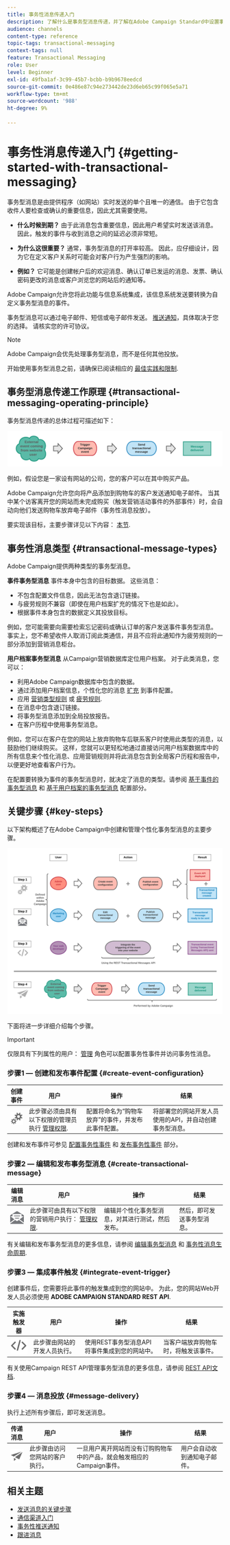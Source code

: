 ```yaml
---
title: 事务性消息传递入门
description: 了解什么是事务型消息传递，并了解在Adobe Campaign Standard中设置事务型消息的主要步骤。
audience: channels
content-type: reference
topic-tags: transactional-messaging
context-tags: null
feature: Transactional Messaging
role: User
level: Beginner
exl-id: 49fba1af-3c99-45b7-bcbb-b9b9678eedcd
source-git-commit: 0e486e87c94e273442de23d6eb65c99f065e5a71
workflow-type: tm+mt
source-wordcount: '988'
ht-degree: 9%

---
```


# 事务性消息传递入门 {#getting-started-with-transactional-messaging}

事务型消息是由提供程序（如网站）实时发送的单个且唯一的通信。 由于它包含收件人要检查或确认的重要信息，因此尤其需要使用。

* **什么时候到期？** 由于此消息包含重要信息，因此用户希望实时发送该消息。 因此，触发的事件与收到消息之间的延迟必须非常短。

* **为什么这很重要？** 通常，事务型消息的打开率较高。 因此，应仔细设计，因为它在定义客户关系时可能会对客户行为产生强烈的影响。

* **例如？** 它可能是创建帐户后的欢迎消息、确认订单已发运的消息、发票、确认密码更改的消息或客户浏览您的网站后的通知等。

Adobe Campaign允许您将此功能与信息系统集成，该信息系统发送要转换为自定义事务型消息的事件。

事务型消息可以通过电子邮件、短信或电子邮件发送。 [推送通知](../../channels/using/transactional-push-notifications.md)，具体取决于您的选择。 请核实您的许可协议。

>[!NOTE]
>
>Adobe Campaign会优先处理事务型消息，而不是任何其他投放。

<!--Guidelines to implement transactional messaging capabilities in your website are detailed in [this section](../../api/using/managing-transactional-messages.md).-->

开始使用事务型消息之前，请确保已阅读相应的 [最佳实践和限制](../../channels/using/transactional-messaging-limitations.md).

## 事务型消息传递工作原理 {#transactional-messaging-operating-principle}

事务型消息传递的总体过程可描述如下：

![](assets/message-center-process.png)

例如，假设您是一家设有网站的公司，您的客户可以在其中购买产品。

Adobe Campaign允许您向将产品添加到购物车的客户发送通知电子邮件。 当其中某个访客离开您的网站而未完成购买（触发营销活动事件的外部事件）时，会自动向他们发送购物车放弃电子邮件（事务性消息投放）。

要实现该目标，主要步骤详见以下内容： [本节](#key-steps).

## 事务性消息类型 {#transactional-message-types}

Adobe Campaign提供两种类型的事务型消息。

**事件事务型消息** 事件本身中包含的目标数据。 这些消息：
* 不包含配置文件信息，因此无法包含退订链接。
* 与疲劳规则不兼容（即使在用户档案扩充的情况下也是如此）。
* 根据事件本身包含的数据定义其投放目标。

例如，您可能需要向需要检索忘记密码或确认订单的客户发送事件事务型消息。 事实上，您不希望收件人取消订阅此类通信，并且不应将此通知作为疲劳规则的一部分添加到营销消息柜台。

**用户档案事务型消息** 从Campaign营销数据库定位用户档案。 对于此类消息，您可以：
* 利用Adobe Campaign数据库中包含的数据。
* 通过添加用户档案信息，个性化您的消息 [扩充](../../channels/using/configuring-transactional-event.md#enriching-the-transactional-message-content) 到事件配置。
* 应用 [营销类型规则](../../sending/using/managing-typology-rules.md) 或 [疲劳规则](../../sending/using/fatigue-rules.md).
* 在消息中包含退订链接。
* 将事务型消息添加到全局投放报告。
* 在客户历程中使用事务型消息。

例如，您可以在客户在您的网站上放弃购物车后联系客户时使用此类型的消息，以鼓励他们继续购买。 这样，您就可以更轻松地通过直接访问用户档案数据库中的所有信息来个性化消息、应用营销规则并将此消息包含到全局客户历程和报告中，以便更好地查看客户行为。

在配置要转换为事件的事务型消息时，就决定了消息的类型。请参阅 [基于事件的事务型消息](../../channels/using/configuring-transactional-event.md#event-based-transactional-messages) 和 [基于用户档案的事务型消息](../../channels/using/configuring-transactional-event.md#profile-based-transactional-messages) 配置部分。

## 关键步骤 {#key-steps}

以下架构概述了在Adobe Campaign中创建和管理个性化事务型消息的主要步骤。

![](assets/message-center-overview.png)

下面将进一步详细介绍每个步骤。

>[!IMPORTANT]
>
>仅限具有下列属性的用户： [管理](../../administration/using/users-management.md#functional-administrators) 角色可以配置事务性事件并访问事务性消息。

### 步骤1 — 创建和发布事件配置 {#create-event-configuration}

<!--<img src="assets/do-not-localize/icon_config.svg" width="60px">-->

| 创建事件 | 用户 | 操作 | 结果 |
| --- |--- |--- |--- |
| <img src="assets/do-not-localize/icon_config.svg" width="60px"> | 此步骤必须由具有以下权限的管理员执行 [管理权限](../../administration/using/users-management.md#functional-administrators). | 配置将命名为“购物车放弃”的事件，并发布此事件配置。 | 将部署您的网站开发人员使用的API，并自动创建事务型消息。 |

创建和发布事件可参见 [配置事务性事件](../../channels/using/configuring-transactional-event.md) 和 [发布事务性事件](../../channels/using/publishing-transactional-event.md) 部分。

### 步骤2 — 编辑和发布事务型消息 {#create-transactional-message}

<!--<img src="assets/do-not-localize/icon_notification.svg" width="40px">-->

| 编辑消息 | 用户 | 操作 | 结果 |
| --- |--- |--- |--- |
| <img src="assets/do-not-localize/icon_notification.svg" width="40px"> | 此步骤可由具有以下权限的营销用户执行： [管理权限](../../administration/using/users-management.md#functional-administrators). | 编辑并个性化事务型消息，对其进行测试，然后发布。 | 然后，即可发送事务型消息。 |

有关编辑和发布事务型消息的更多信息，请参阅 [编辑事务型消息](../../channels/using/editing-transactional-message.md) 和 [事务性消息生命周期](../../channels/using/publishing-transactional-message.md).

### 步骤3 — 集成事件触发 {#integrate-event-trigger}

<!--<img src="assets/do-not-localize/icon_api.svg" width="55px">-->

创建事件后，您需要将此事件的触发集成到您的网站中。<!--In this example, you want a "Cart abandonment" event to be triggered whenever one of your clients leaves your website before purchasing the products in their cart.--> 为此，您的网站Web开发人员必须使用 **ADOBE CAMPAIGN STANDARD REST API**.

| 实施触发器 | 用户 | 操作 | 结果 |
| --- |--- |--- |--- |
| <img src="assets/do-not-localize/icon_api.svg" width="55px"> | 此步骤由网站的开发人员执行。 | 使用REST事务型消息API将事件集成到您的网站中。 | 当客户端放弃购物车时，将触发该事件。 |

有关使用Campaign REST API管理事务型消息的更多信息，请参阅 [REST API文档](../../api/using/managing-transactional-messages.md).

### 步骤4 — 消息投放 {#message-delivery}

<!--<img src="assets/do-not-localize/icon_channels.svg" width="60px">-->

执行上述所有步骤后，即可发送消息。

| 传递消息 | 用户 | 操作 | 结果 |
| --- |--- |--- |--- |
| <img src="assets/do-not-localize/icon_channels.svg" width="60px"> | 此步骤由访问您网站的客户执行。 | 一旦用户离开网站而没有订购购物车中的产品，就会触发相应的Campaign事件。 | 用户会自动收到通知电子邮件。 |

## 相关主题

* [发送消息的关键步骤](../../channels/using/key-steps-to-send-a-message.md)
* [通信渠道入门](../../channels/using/get-started-communication-channels.md)
* [事务性推送通知](../../channels/using/transactional-push-notifications.md)
* [跟进消息](../../channels/using/follow-up-messages.md)
